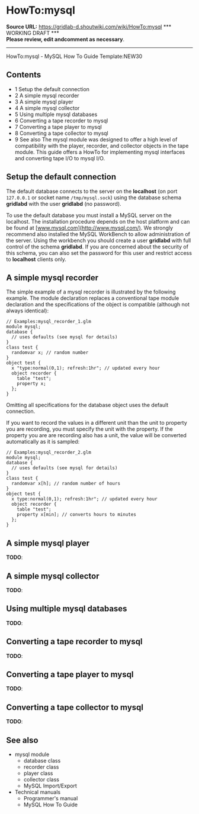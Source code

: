 # HowTo:mysql

**Source URL:** https://gridlab-d.shoutwiki.com/wiki/HowTo:mysql
*** WORKING DRAFT ***   
**Please review, edit andcomment as necessary**.

* * *

HowTo:mysql \- MySQL How To Guide Template:NEW30

## Contents

  * 1 Setup the default connection
  * 2 A simple mysql recorder
  * 3 A simple mysql player
  * 4 A simple mysql collector
  * 5 Using multiple mysql databases
  * 6 Converting a tape recorder to mysql
  * 7 Converting a tape player to mysql
  * 8 Converting a tape collector to mysql
  * 9 See also
The mysql module was designed to offer a high level of compatibility with the player, recorder, and collector objects in the tape module. This guide offers a HowTo for implementing mysql interfaces and converting tape I/O to mysql I/O. 

## Setup the default connection

The default database connects to the server on the **localhost** (on port `127.0.0.1` or socket name `/tmp/mysql.sock`) using the database schema **gridlabd** with the user **gridlabd** (no password). 

To use the default database you must install a MySQL server on the localhost. The installation procedure depends on the host platform and can be found at [www.mysql.com](http://www.mysql.com/). We strongly recommend also installed the MySQL WorkBench to allow administration of the server. Using the workbench you should create a user **gridlabd** with full control of the schema **gridlabd**. If you are concerned about the security of this schema, you can also set the password for this user and restrict access to **localhost** clients only. 

## A simple mysql recorder

The simple example of a mysql recorder is illustrated by the following example. The module declaration replaces a conventional tape module declaration and the specifications of the object is compatible (although not always identical): 
    
    
    // Examples:mysql_recorder_1.glm
    module mysql;
    database { 
      // uses defaults (see mysql for details)
    }
    class test {
      randomvar x; // random number
    }
    object test {
      x "type:normal(0,1); refresh:1hr"; // updated every hour
      object recorder {
        table "test";
        property x;
      };
    }
    

Omitting all specifications for the database object uses the default connection. 

If you want to record the values in a different unit than the unit to property you are recording, you must specify the unit with the property. If the property you are are recording also has a unit, the value will be converted automatically as it is sampled: 
    
    
    // Examples:mysql_recorder_2.glm
    module mysql;
    database { 
      // uses defaults (see mysql for details)
    }
    class test {
      randomvar x[h]; // random number of hours
    }
    object test {
      x type:normal(0,1); refresh:1hr"; // updated every hour
      object recorder {
        table "test";
        property x[min]; // converts hours to minutes
      };
    }
    

## A simple mysql player

**TODO**: 

## A simple mysql collector

**TODO**: 

## Using multiple mysql databases

**TODO**: 

## Converting a tape recorder to mysql

**TODO**: 

## Converting a tape player to mysql

**TODO**: 

## Converting a tape collector to mysql

**TODO**: 

## See also

  * mysql module 
    * database class
    * recorder class
    * player class
    * collector class
    * MySQL Import/Export
  * Technical manuals 
    * Programmer's manual
    * MySQL How To Guide

